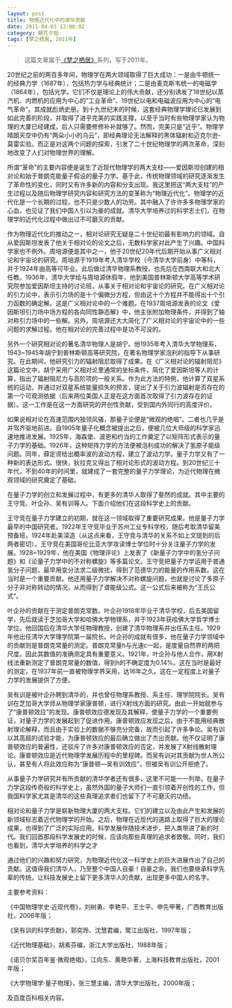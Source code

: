 ```yaml
---
layout: post
title: 物理近代化中的清华贡献
date: 2011-04-01 12:00:02
category: 朝花夕拾
tags: [梦之栖居, 2011年]
---
```


> 这篇文章属于[《梦之栖居》](/posts/where-the-dreams-reside/)系列，写于2011年。
	
<!--more-->

20世纪之前的两百多年间，物理学在两大领域取得了巨大成功：一是由牛顿统一的经典力学（1687年），包括热力学与经典统计；二是由麦克斯韦统一的电磁学（1864年），包括光学。它们不仅是理论上的伟大贡献，还分别诱发了18世纪以蒸汽机、内燃机的应用为中心的“工业革命”、19世纪以电和电磁波应用为中心的“电气革命”。其成就彪炳史册。到十九世纪末的时候，这套经典物理学理论已发展到如此完善的阶段，并取得了进乎完美的实践支撑，以至于当时有些物理学家认为物理的大厦已经建成，后人只需要修修补补就够了。然而，完美只是“近乎”。物理学晴朗天空中仍有“两朵小小的乌云”，即经典理论无法解释的黑体辐射和迈克尔逊-莫雷实验。而正是对这两个问题的探索，引发了二十世纪物理学的两次革命，深刻地改变了人们对物理世界的理解。

所谓“革命”的主要内容便是诞生了近现代物理学的两大支柱——爱因斯坦创建的相对论和始于普朗克能量子假设的量子力学。基于此，传统物理领域的研究逐渐发生了革命性的变化，同时又有许多新的内容和分支出现。我这里把这“两大支柱”的产生过程以及随后物理学研究内容和研究方法的变革称为“物理近代化”。物理学的近代化是一个长期的过程，也不只是少数人的功劳。其中融入了许许多多物理学家的心血，也见证了我们中国人引以为豪的成就。清华大学培养过的科学志士们，在物理学的近代化过程中做出过不可磨灭的贡献。

作为物理近代化的推动之一，相对论研究无疑是二十世纪初最有影响力的领域。自从爱因斯坦发表了他关于相对论的论文之后，无数科学家对此产生了兴趣。中国科学家也不例外。周培源便是其中之一，他于20世纪20年代后期开始从事广义相对论和宇宙论的研究。周培源于1919年考入清华学校（今清华大学前身）中等科，并于1924年由高等可毕业。此后做过清华物理系教授，也先后在西南联大和北大任教。1936年，清华大学给与周培源休假年，他到美国普林斯顿大学高等学术研究院参加爱因斯坦主持的讨论班，从事关于相对论和宇宙论的研究。在广义相对论的引力论中，表示引力场的是十个偏微分方程，但由这十个方程并不能得出十个引力函数的确定解。这是广义相对论中的一个难题。在1937周培源发表的论文《爱因斯坦引力场中场方程的各向同性静态解》中，他主张附加物理条件，并得到了轴对称引力场中的一些解。另外，周培源还大大简化了广义相对论的宇宙论中的一些问题的求解过程。他在相对论的完善过程中是功不可没的。

另外一个研究相对论的著名清华物理人是胡宁。他1935年考入清华大学物理系，1943~1945年胡宁到普林斯顿高等研究院，在著名物理学家泡利的指导下从事研究。在此期间，他研究引力的辐射阻尼取得了成果。在《广义相对论的辐射阻尼》这篇论文中，胡宁采用广义相对论里通常的坐标条件，简化了爱因斯坦等人的计算，指出了辐射阻尼力与高阶项的一般关系。作为此方法的特例，他计算了双星系统的运动，并通过对双星系统能量损失的预言，提出了关于引力波辐射是否存在的第一个可观测依据（后来两位美国人正是在这方面首次取得了引力波存在的证据）。这一工作是在这一方面研究的开创性贡献，受到国内外同行的高度评价。

如果说相对论在高速范围内独领风骚，那量子论便是“微观的绝唱”。二者也几乎是并驾齐驱地前进。自1905年量子化概念被提出之后，便被几位大师级的科学家迅速地推进发展。1925年，海森堡、波恩和约当的工作奠定了以矩阵形式表示的量子力学的基础。1926年，这种矩阵力学的方法便被泡利成功的解决了氢原子能级问题。同年，薛定谔给出概率波的波动方程，建立了波动力学。量子力学又有了一种新的表达形式。很快，狄拉克又得出了相对论形式的波动方程。到20世纪三十年代，不到40年的时间里，就建成了一套完整的量子力学理论，为近代物理在微观领域的研究奠定了基础。

在量子力学的创立和发展过程中，有更多的清华人取得了斐然的成就。其中主要的王守竞、叶企孙、吴有训等人。下面介绍他们在这段科学史上的贡献。

王守竞在量子力学建立的初期，就在这一领域取得了重要研究成果。他是量子力学最早的中国研究者。1922年王守竞毕业于苏州工业专科学校，随后考取清华留美预备班，1924年赴美深造（从这点来看，王守竞与清华的关系不如上文提到的后两者密切）。王守竞在美国哥伦比亚大学攻读博士学位时十分关注量子力学的发展。1928~1929年，他在美国《物理评论》上发表了《新量子力学中的氢分子问题》和《论量子力学中的不对称螺旋》等多篇论文。王守竞把量子力学运用于普通氢分子问题，最早用变分法求二级微扰，得到了范德华力的能量的作用系数。这在当时是一个重要贡献。他还用量子力学解决不对称螺旋问题，也就是讨论了多原子分子非对称转动的情况，从而得到了谱能级公式。这一公式后来被称为“王氏公式”。

叶企孙的贡献在于测定普朗克常数。叶企孙1918年毕业于清华学校，后去美国留学，先后就读于芝加哥大学和哈佛大学物理系，并于1923年获哈佛大学哲学博士学位。他回国后在清华大学任物理教授，创建了清华物理系并出任系主任。1929年他出任清华大学理学院第一届院长。叶企孙的成就有很多，他在量子力学领域中的贡献则是普朗克常量的测定。普朗克常量h与光速c一起，是度量自然界的两把尺度。因此其数值的准确测定具有重要意义。1921年，叶企孙与他人合作，用X射线法重新测定了普朗克常量的数值，得到h的不确定度为0.14%。这在当时是最好的测定，在1937年前一直被物理学界采用，达16年之久。这在一定程度上对量子力学的发展提供了方便。

吴有训是被叶企孙聘到清华的，并也曾任物理系教授、系主任、理学院院长。吴有训在芝加哥大学师从物理学家康普顿，进行X射线方面的研究。由此一开始就参与了“康普顿效应”的发现。康普顿效应德发现及其解释，使量子力学的一个重要例证，对量子力学的发展起到了促进作用。康普顿效应发现之后，由于不能用经典散射理论解释，而且由于实验上的数据不够充分完备，故而引起了许多争论。吴有训以其高超的试验才能，为康普顿效应的最后确立做出了杰出贡献。他不仅证明了康普顿效应的普遍性，还驳斥了许多对康普顿效应的否定，并发展了X射线散射理论。康普顿效应是近代物理学发展历程中的里程碑。而吴有训对其贡献为世人所公认，甚至有人将此效应称为“康普顿—吴有训效应”，但被吴有训公开拒绝了。

从事量子力学研究并有所贡献的清华学者还有很多，这里不可能一一列举。在量子力学这段传奇般的科学史上，虽然外国的量子大师们一直引领着开创性的工作，但我国科学家尤其是清华的这些真理追求者们也留下了不可磨灭的功绩。

相对论和量子力学是崭新物理大厦的两大支柱。它们的建立以及由此产生和发展的新领域标志着近代物理学的开始。之后，物理在近现代的道路上取得了巨大的理论成果，也得到了广泛的实际应用。科学发展伴随技术进步，把人类带进了新的时代。我们回首那段科学发展史的时候，应该向那些真理的追求者致敬。同时，我们也看到，清华大学培养的科学之才

通过他们的兴趣和努力研究，为物理近代化这一科学史上的巨大进展作出了自己的贡献。这值得我们清华人，乃至整个中国人自豪！自豪之余，我们也要继承科学先辈的传统，让科技发展史上留下更多清华人的贡献，出现更多中国人的名字。


主要参考资料：

《中国物理学史·近现代卷》，刘树勇、李艳平、王士平、申先甲著，广西教育出版社，2006年版；

《吴有训的科学贡献》，郭奕玲、沈慧君编，鹭江出版社，1997年版；

《近代物理基础》，胡素芬编，浙江大学出版社，1988年版；

《诺贝尔奖百年鉴·微观绝唱》，江向东、黄艳华著，上海科技教育出版社，2001年版；

《大学物理学·量子物理》，张三慧主编，清华大学出版社，2000年版；

 及百度百科相关内容。